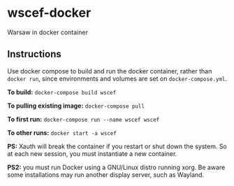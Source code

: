 # wscef-docker

Warsaw in docker container

## Instructions

Use docker compose to build and run the docker container, rather than `docker run`, 
since environments and volumes are set on `docker-compose.yml`.

**To build:** `docker-compose build wscef`

**To pulling existing image:** `docker-compose pull`

**To first run:** `docker-compose run --name wscef wscef`

**To other runs:** `docker start -a wscef`

**PS:** Xauth will break the container if you restart or
shut down the system. So at each new session, you must instantiate a new container.

**PS2:** you must run Docker using a GNU/Linux distro running xorg.
Be aware some installations may run another display server, such as Wayland. 
